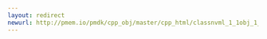 ```yaml
---
layout: redirect
newurl: http://pmem.io/pmdk/cpp_obj/master/cpp_html/classnvml_1_1obj_1_1mutex.html
---
```

